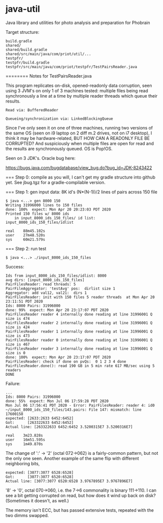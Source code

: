 # java-util
Java library and utilities for photo analysis and preparation for Phobrain 

Target structure:

    build.gradle
    shared/
    shared/build.gradle
    shared/src/main/java/com/priot/util/...
    testpfr/
    testpfr/build.gradle
    testpfr/src/main/java/com/priot/testpfr/TestPairsReader.java


======== Notes for TestPairsReader.java

This program replicates on-disk, opened-readonly data corruption, seen using 3 JVM's on only 1 of 3 machines tested: multiple files being read synchronously a line at a time by multiple reader threads which queue their results.

    Read via: BufferedReader

    Queueing/synchronization via: LinkedBlockingQueue

Since I've only seen it on one of three machines, running two versions of the same OS (seen on i9 laptop on 2 diff m.2 drives, not on i7 desktop), I think it may be hardware-related, BUT HOW CAN A READONLY FILE BE CORRUPTED? And suspiciously when multiple files are open for read and the results are synchronously queued. OS is Pop!OS.

Seen on 3 JDK's. Oracle bug here:

https://bugs.java.com/bugdatabase/view_bug.do?bug_id=JDK-8243422

=== Step 0: compile as you will, I can't get my gradle structure into github yet. See jbug.tgz for a gradle-compilable version.

=== Step 1: gen input data: 8K id's (N*(N-1))/2 lines of pairs across 150 file

    $ java <...> gen 8000 150
    Writing 31996000 lines to 150 files
    done: 100%  expect: Mon Apr 20 20:23:03 PDT 2020                       
    Printed 150 files w/ 8000 ids
        in input_8000_ids_150_files/ id list: input_8000_ids_150_files/idlist

    real    88m45.102s
    user    27m48.520s
    sys     60m21.579s

=== Step 2: run test

    $ java <...> ./input_8000_ids_150_files

Success:

    Ids from input_8000_ids_150_files/idlist: 8000
    avg dirs: [input_8000_ids_150_files]
    PairFilesReader: read threads: 5
    PairFileAggregator: 'testAvg' pos:  dirlist size 1
    Aggregator: add val12, val21:  dirs 1
    PairFilesReader: init with 150 files 5 reader threads  at Mon Apr 20 23:11:51 PDT 2020
    Ids: 8000 Pairs: 31996000
    done: 99%  expect: Mon Apr 20 23:17:07 PDT 2020                       PairFilesReader reader 4 internally done reading at line 31996001 Q size is 474
    PairFilesReader reader 2 internally done reading at line 31996001 Q size is 424
    PairFilesReader reader 1 internally done reading at line 31996001 Q size is 473
    PairFilesReader reader 0 internally done reading at line 31996001 Q size is 467
    PairFilesReader reader 3 internally done reading at line 31996001 Q size is 0
    done: 100%  expect: Mon Apr 20 23:17:07 PDT 2020                       PairFilesReader: check if done on pvQs:  0 1 2 3 4 done
    PairFilesReader.done(): read 190 GB in 5 min rate 617 MB/sec using 5 readers
    DONE
    
Failure:

    ...
    Ids: 8000 Pairs: 31996000
    done: 55%  expect: Mon Jul 06 17:59:28 PDT 2020                       Mon Jul 06 17:56:41 PDT 2020 - Error: PairFilesReader: reader 4: id0
    ~/input_8000_ids_150_files/143.pairs: File 147: mismatch: line 17600158
    expected: [2633:2633 6452:6452]
    Got:      [263322633 6452:6452]
    Actual line: [263322633 6452:6452 3.5200315E7 3.5200316E7]

    real	3m23.828s
    user	16m51.595s
    sys 	1m49.870s
    
The change of ':' -> '2' (octal 072->062) is a fairly-common pattern, but not the only one seen. Another example of the same flip with different neighboring bits, 

    expected: [3077:3077 6528:6528]
    Got:      [3077:3077 6520:6528]
    Actual line: [3077:3077 6520:6528 3.9767895E7 3.9767896E7]
    
'8' -> '0', octal 070->060, i.e. the 7->6 commonality is binary 111->110. I can see a bit getting corrupted on read, but how does it wind up back on disk? (Sometimes it doesn't, as well.)
    
The memory isn't ECC, but has passed extensive tests, repeated with the two dimms swapped.
